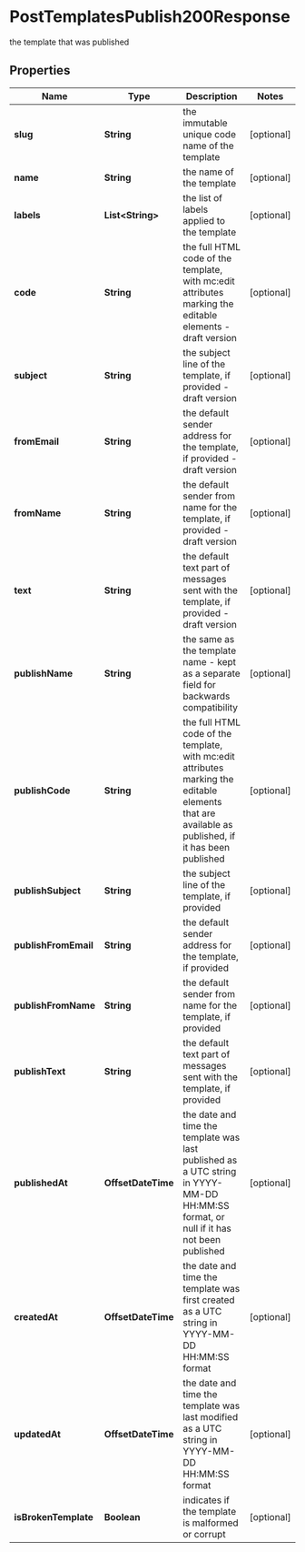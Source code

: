 

# PostTemplatesPublish200Response

the template that was published

## Properties

| Name | Type | Description | Notes |
|------------ | ------------- | ------------- | -------------|
|**slug** | **String** | the immutable unique code name of the template |  [optional] |
|**name** | **String** | the name of the template |  [optional] |
|**labels** | **List&lt;String&gt;** | the list of labels applied to the template |  [optional] |
|**code** | **String** | the full HTML code of the template, with mc:edit attributes marking the editable elements - draft version |  [optional] |
|**subject** | **String** | the subject line of the template, if provided - draft version |  [optional] |
|**fromEmail** | **String** | the default sender address for the template, if provided - draft version |  [optional] |
|**fromName** | **String** | the default sender from name for the template, if provided - draft version |  [optional] |
|**text** | **String** | the default text part of messages sent with the template, if provided - draft version |  [optional] |
|**publishName** | **String** | the same as the template name - kept as a separate field for backwards compatibility |  [optional] |
|**publishCode** | **String** | the full HTML code of the template, with mc:edit attributes marking the editable elements that are available as published, if it has been published |  [optional] |
|**publishSubject** | **String** | the subject line of the template, if provided |  [optional] |
|**publishFromEmail** | **String** | the default sender address for the template, if provided |  [optional] |
|**publishFromName** | **String** | the default sender from name for the template, if provided |  [optional] |
|**publishText** | **String** | the default text part of messages sent with the template, if provided |  [optional] |
|**publishedAt** | **OffsetDateTime** | the date and time the template was last published as a UTC string in YYYY-MM-DD HH:MM:SS format, or null if it has not been published |  [optional] |
|**createdAt** | **OffsetDateTime** | the date and time the template was first created as a UTC string in YYYY-MM-DD HH:MM:SS format |  [optional] |
|**updatedAt** | **OffsetDateTime** | the date and time the template was last modified as a UTC string in YYYY-MM-DD HH:MM:SS format |  [optional] |
|**isBrokenTemplate** | **Boolean** | indicates if the template is malformed or corrupt |  [optional] |



